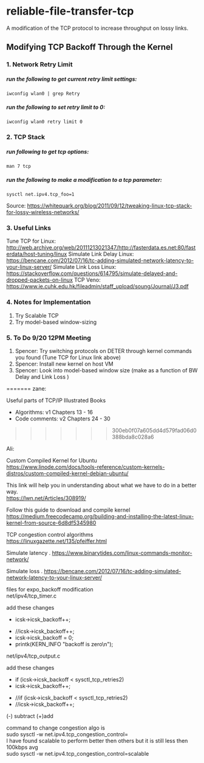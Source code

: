 # reliable-file-transfer-tcp
A modification of the TCP protocol to increase throughput on lossy links.

## Modifying TCP Backoff Through the Kernel
### 1. Network Retry Limit
##### run the following to get current retry limit settings:
    iwconfig wlan0 | grep Retry

##### run the following to set retry limit to 0:
    iwconfig wlan0 retry limit 0

### 2. TCP Stack
##### run following to get tcp options:
    man 7 tcp 

##### run the following to make a modification to a tcp parameter:
    sysctl net.ipv4.tcp_foo=1 

Source: https://whitequark.org/blog/2011/09/12/tweaking-linux-tcp-stack-for-lossy-wireless-networks/

### 3. Useful Links
Tune TCP for Linux: http://web.archive.org/web/20111213021347/http://fasterdata.es.net:80/fasterdata/host-tuning/linux
Simulate Link Delay Linux: https://bencane.com/2012/07/16/tc-adding-simulated-network-latency-to-your-linux-server/
Simulate Link Loss Linux: https://stackoverflow.com/questions/614795/simulate-delayed-and-dropped-packets-on-linux
TCP Veno: https://www.ie.cuhk.edu.hk/fileadmin/staff_upload/soung/Journal/J3.pdf

### 4. Notes for Implementation
1. Try Scalable TCP
2. Try model-based window-sizing

### 5. To Do 9/20 12PM Meeting
1. Spencer: Try switching protocols on DETER through kernel commands you found (Tune TCP for Linux link above)
2. Spencer: Install new kernel on host VM
3. Spencer: Look into model-based window size (make as a function of BW Delay and Link Loss )

=======
zane:

Useful parts of TCP/IP Illustrated Books
- Algorithms: v1 Chapters 13 - 16
- Code comments: v2 Chapters 24 - 30
>>>>>>> 300eb0f07a605dd4d579fad06d0388bda8c028a6

Ali:

Custom Compiled Kernel for Ubuntu  
https://www.linode.com/docs/tools-reference/custom-kernels-distros/custom-compiled-kernel-debian-ubuntu/

This link will help you in understanding about what we have to do in a better way.   
https://lwn.net/Articles/308919/


Follow this guide to download and compile kernel  
https://medium.freecodecamp.org/building-and-installing-the-latest-linux-kernel-from-source-6d8df5345980


TCP congestion control algorithms  
https://linuxgazette.net/135/pfeiffer.html

Simulate latency . 
https://www.binarytides.com/linux-commands-monitor-network/

Simulate loss .
https://bencane.com/2012/07/16/tc-adding-simulated-network-latency-to-your-linux-server/

files for expo_backoff modification  
net/ipv4/tcp_timer.c

add these changes  

 - icsk->icsk_backoff++;  
 + 	//icsk->icsk_backoff++;  
 + 	icsk->icsk_backoff = 0;  
 +	printk(KERN_INFO "backoff is zero\n");

net/ipv4/tcp_output.c

add these changes 

- if (icsk->icsk_backoff < sysctl_tcp_retries2)  
- icsk->icsk_backoff++;  
+ //if (icsk->icsk_backoff < sysctl_tcp_retries2)  
+ //icsk->icsk_backoff++;  

(-) subtract (+)add

command to change congestion algo is  
sudo sysctl -w net.ipv4.tcp_congestion_control=<algo name>  
I have found scalable to perform better then others but it is still less then 100kbps avg  
    sudo sysctl -w net.ipv4.tcp_congestion_control=scalable

